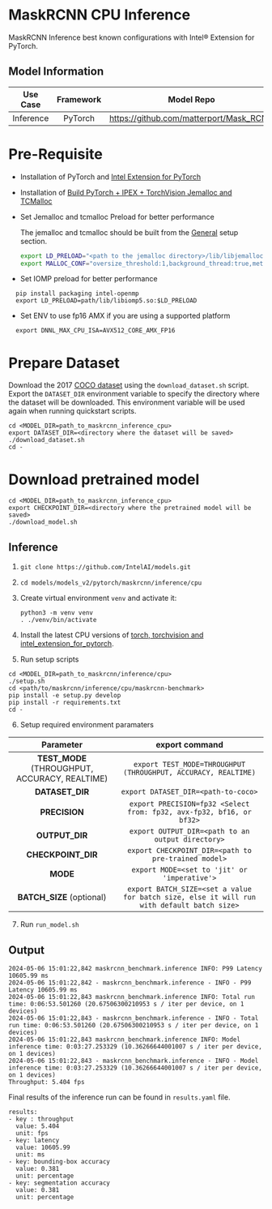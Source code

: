 # MaskRCNN CPU Inference

MaskRCNN Inference best known configurations with Intel® Extension for PyTorch.

## Model Information

| **Use Case** | **Framework** | **Model Repo** | **Branch/Commit/Tag** | **Optional Patch** |
|:---:| :---: |:--------------:|:---------------------:|:------------------:|
|  Inference   |    PyTorch    |       https://github.com/matterport/Mask_RCNN        |           -           |         -          |

# Pre-Requisite
* Installation of PyTorch and [Intel Extension for PyTorch](https://intel.github.io/intel-extension-for-pytorch/#introduction)
* Installation of [Build PyTorch + IPEX + TorchVision Jemalloc and TCMalloc](https://github.com/IntelAI/models/blob/master/docs/general/pytorch/BareMetalSetup.md)
* Set Jemalloc and tcmalloc Preload for better performance

  The jemalloc and tcmalloc should be built from the [General](#general-setup) setup section.
  ```bash
  export LD_PRELOAD="<path to the jemalloc directory>/lib/libjemalloc.so":"path_to/tcmalloc/lib/libtcmalloc.so":$LD_PRELOAD
  export MALLOC_CONF="oversize_threshold:1,background_thread:true,metadata_thp:auto,dirty_decay_ms:9000000000,muzzy_decay_ms:9000000000"
  ```
* Set IOMP preload for better performance
```
  pip install packaging intel-openmp
  export LD_PRELOAD=path/lib/libiomp5.so:$LD_PRELOAD
```

* Set ENV to use fp16 AMX if you are using a supported platform
```
  export DNNL_MAX_CPU_ISA=AVX512_CORE_AMX_FP16
```

# Prepare Dataset
  Download the 2017 [COCO dataset](https://cocodataset.org) using the `download_dataset.sh` script.
  Export the `DATASET_DIR` environment variable to specify the directory where the dataset
  will be downloaded. This environment variable will be used again when running quickstart scripts.
```
cd <MODEL_DIR=path_to_maskrcnn_inference_cpu>
export DATASET_DIR=<directory where the dataset will be saved>
./download_dataset.sh
cd -
```

# Download pretrained model
```
cd <MODEL_DIR=path_to_maskrcnn_inference_cpu>
export CHECKPOINT_DIR=<directory where the pretrained model will be saved>
./download_model.sh
```

## Inference
1. `git clone https://github.com/IntelAI/models.git`
2. `cd models/models_v2/pytorch/maskrcnn/inference/cpu`
3. Create virtual environment `venv` and activate it:
    ```
    python3 -m venv venv
    . ./venv/bin/activate
    ```
4. Install the latest CPU versions of [torch, torchvision and intel_extension_for_pytorch](https://intel.github.io/intel-extension-for-pytorch/index.html#installation).

5. Run setup scripts
```
cd <MODEL_DIR=path_to_maskrcnn/inference/cpu>
./setup.sh
cd <path/to/maskrcnn/inference/cpu/maskrcnn-benchmark>
pip install -e setup.py develop
pip install -r requirements.txt
cd -
```
6. Setup required environment paramaters

| **Parameter**                |                                  **export command**                                  |
|:---------------------------:|:------------------------------------------------------------------------------------:|
| **TEST_MODE** (THROUGHPUT, ACCURACY, REALTIME)       | `export TEST_MODE=THROUGHPUT (THROUGHPUT, ACCURACY, REALTIME)`                                  |
| **DATASET_DIR**              |                               `export DATASET_DIR=<path-to-coco>`                                  |
| **PRECISION**    |                               `export PRECISION=fp32 <Select from: fp32, avx-fp32, bf16, or bf32>`                             |
| **OUTPUT_DIR**    |                               `export OUTPUT_DIR=<path to an output directory>`                               |
| **CHECKPOINT_DIR**    |                               `export CHECKPOINT_DIR=<path to pre-trained model>`                               |
| **MODE**    |                               `export MODE=<set to 'jit' or 'imperative'>`                               |
| **BATCH_SIZE** (optional)    |                               `export BATCH_SIZE=<set a value for batch size, else it will run with default batch size>`                                |

7. Run `run_model.sh`
## Output


```
2024-05-06 15:01:22,842 maskrcnn_benchmark.inference INFO: P99 Latency 10605.99 ms
2024-05-06 15:01:22,842 - maskrcnn_benchmark.inference - INFO - P99 Latency 10605.99 ms
2024-05-06 15:01:22,843 maskrcnn_benchmark.inference INFO: Total run time: 0:06:53.501260 (20.67506300210953 s / iter per device, on 1 devices)
2024-05-06 15:01:22,843 - maskrcnn_benchmark.inference - INFO - Total run time: 0:06:53.501260 (20.67506300210953 s / iter per device, on 1 devices)
2024-05-06 15:01:22,843 maskrcnn_benchmark.inference INFO: Model inference time: 0:03:27.253329 (10.36266644001007 s / iter per device, on 1 devices)
2024-05-06 15:01:22,843 - maskrcnn_benchmark.inference - INFO - Model inference time: 0:03:27.253329 (10.36266644001007 s / iter per device, on 1 devices)
Throughput: 5.404 fps
```


Final results of the inference run can be found in `results.yaml` file.
```
results:
- key : throughput
  value: 5.404
  unit: fps
- key: latency
  value: 10605.99
  unit: ms
- key: bounding-box accuracy
  value: 0.381
  unit: percentage
- key: segmentation accuracy
  value: 0.381
  unit: percentage
```
